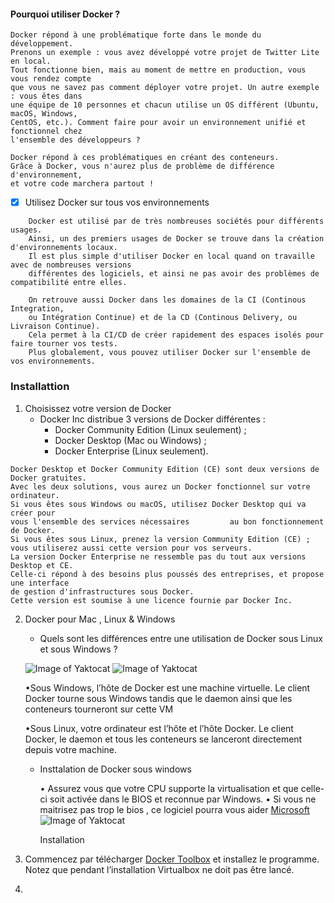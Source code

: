 #### Pourquoi utiliser Docker ?

    Docker répond à une problématique forte dans le monde du développement.
    Prenons un exemple : vous avez développé votre projet de Twitter Lite en local. 
    Tout fonctionne bien, mais au moment de mettre en production, vous vous rendez compte
    que vous ne savez pas comment déployer votre projet. Un autre exemple : vous êtes dans
    une équipe de 10 personnes et chacun utilise un OS différent (Ubuntu, macOS, Windows, 
    CentOS, etc.). Comment faire pour avoir un environnement unifié et fonctionnel chez 
    l'ensemble des développeurs ?
   
    Docker répond à ces problématiques en créant des conteneurs. 
    Grâce à Docker, vous n'aurez plus de problème de différence d'environnement,
    et votre code marchera partout !
    
- [x] Utilisez Docker sur tous vos environnements
```
    Docker est utilisé par de très nombreuses sociétés pour différents usages.
    Ainsi, un des premiers usages de Docker se trouve dans la création d'environnements locaux. 
    Il est plus simple d'utiliser Docker en local quand on travaille avec de nombreuses versions 
    différentes des logiciels, et ainsi ne pas avoir des problèmes de compatibilité entre elles.

    On retrouve aussi Docker dans les domaines de la CI (Continous Integration,
    ou Intégration Continue) et de la CD (Continous Delivery, ou Livraison Continue). 
    Cela permet à la CI/CD de créer rapidement des espaces isolés pour faire tourner vos tests.
    Plus globalement, vous pouvez utiliser Docker sur l'ensemble de vos environnements.
 ```
    
### Installattion

   1. Choisissez votre version de Docker
      - Docker Inc distribue 3 versions de Docker différentes :
        - Docker Community Edition (Linux seulement) ;
        - Docker Desktop (Mac ou Windows) ;
        - Docker Enterprise (Linux seulement).
        
```
Docker Desktop et Docker Community Edition (CE) sont deux versions de Docker gratuites.
Avec les deux solutions, vous aurez un Docker fonctionnel sur votre ordinateur.
Si vous êtes sous Windows ou macOS, utilisez Docker Desktop qui va créer pour
vous l'ensemble des services nécessaires         au bon fonctionnement de Docker.
Si vous êtes sous Linux, prenez la version Community Edition (CE) ;
vous utiliserez aussi cette version pour vos serveurs.
La version Docker Enterprise ne ressemble pas du tout aux versions Desktop et CE.
Celle-ci répond à des besoins plus poussés des entreprises, et propose une interface
de gestion d'infrastructures sous Docker. 
Cette version est soumise à une licence fournie par Docker Inc.
``` 

  2. Docker pour Mac , Linux & Windows 
  
     - Quels sont les différences entre une utilisation de Docker sous Linux et sous Windows ?
     
      ![Image of Yaktocat](https://www.noobunbox.net/wp-content/uploads/2016/04/xlinux_docker_host.png.pagespeed.ic.igpO4IQ1nS.webp)
       ![Image of Yaktocat](https://www.noobunbox.net/wp-content/uploads/2016/04/xwin_docker_host.png.pagespeed.ic.p2mLbveWVR.webp)
       
      •Sous Windows, l’hôte de Docker est une machine virtuelle. 
      Le client Docker tourne sous Windows tandis que le daemon ainsi que les conteneurs tourneront sur cette VM
      
      •Sous Linux, votre ordinateur est l’hôte et l’hôte Docker. Le client Docker, le daemon et tous les conteneurs se               lanceront directement depuis votre machine.
        
     
     - Insttalation de Docker sous windows 
     
         • Assurez vous que votre CPU supporte la virtualisation et que celle-ci soit activée dans le BIOS et                            reconnue par Windows.
         • Si vous ne maitrisez pas trop le bios , ce logiciel pourra vous aider [Microsoft](https://www.microsoft.com/en-us/download/details.aspx?id=592) 
         ![Image of Yaktocat](https://www.noobunbox.net/wp-content/uploads/2016/02/xvirtualization.jpg.pagespeed.ic.mMZzUjrmp-.webp)
         
         Installation 
1. Commencez par télécharger [Docker Toolbox](https://www.docker.com/toolbox) et installez le programme.
Notez que pendant l’installation Virtualbox ne doit pas être lancé.
2.
         
         
